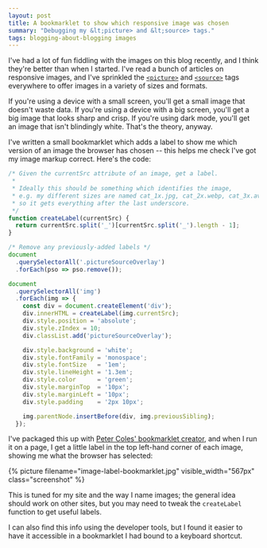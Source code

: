 ```yaml
---
layout: post
title: A bookmarklet to show which responsive image was chosen
summary: "Debugging my &lt;picture> and &lt;source> tags."
tags: blogging-about-blogging images
---
```


I've had a lot of fun fiddling with the images on this blog recently, and I think they're better than when I started.
I've read a bunch of articles on responsive images, and I've sprinkled the [`<picture>`][picture] and [`<source>`][source] tags everywhere to offer images in a variety of sizes and formats.
  
If you're using a device with a small screen, you'll get a small image that doesn't waste data.
If you're using a device with a big screen, you'll get a big image that looks sharp and crisp.
If you're using dark mode, you'll get an image that isn't blindingly white.
That's the theory, anyway.

I've written a small bookmarklet which adds a label to show me which version of an image the browser has chosen -- this helps me check I've got my image markup correct.
Here's the code:

```javascript
/* Given the currentSrc attribute of an image, get a label.
 *
 * Ideally this should be something which identifies the image,
 * e.g. my different sizes are named cat_1x.jpg, cat_2x.webp, cat_3x.avif,
 * so it gets everything after the last underscore.
 */
function createLabel(currentSrc) {
  return currentSrc.split('_')[currentSrc.split('_').length - 1];
}

/* Remove any previously-added labels */
document
  .querySelectorAll('.pictureSourceOverlay')
  .forEach(pso => pso.remove());

document
  .querySelectorAll('img')
  .forEach(img => {
    const div = document.createElement('div');
    div.innerHTML = createLabel(img.currentSrc);
    div.style.position = 'absolute';
    div.style.zIndex = 10;
    div.classList.add('pictureSourceOverlay');

    div.style.background = 'white';
    div.style.fontFamily = 'monospace';
    div.style.fontSize   = '1em';
    div.style.lineHeight = '1.3em';
    div.style.color      = 'green';
    div.style.marginTop  = '10px';
    div.style.marginLeft = '10px';
    div.style.padding    = '2px 10px';

    img.parentNode.insertBefore(div, img.previousSibling);
  });
```

I've packaged this up with [Peter Coles' bookmarklet creator][coles], and when I run it on a page, I get a little label in the top left-hand corner of each image, showing me what the browser has selected:

{%
  picture
  filename="image-label-bookmarklet.jpg"
  visible_width="567px"
  class="screenshot"
%}

This is tuned for my site and the way I name images; the general idea should work on other sites, but you may need to tweak the `createLabel` function to get useful labels.

I can also find this info using the developer tools, but I found it easier to have it accessible in a bookmarklet I had bound to a keyboard shortcut.
  
[responsive]: https://developer.mozilla.org/en-US/docs/Learn/HTML/Multimedia_and_embedding/Responsive_images
[picture]: https://developer.mozilla.org/en-US/docs/Web/HTML/Element/picture 
[source]: https://developer.mozilla.org/en-US/docs/Web/HTML/Element/source
[coles]: https://mrcoles.com/bookmarklet/
